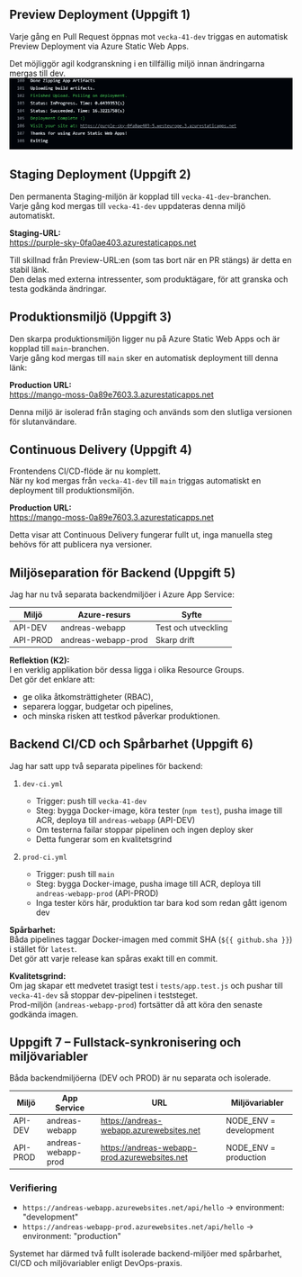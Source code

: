 ## Preview Deployment (Uppgift 1)

Varje gång en Pull Request öppnas mot `vecka-41-dev` triggas en automatisk Preview Deployment via Azure Static Web Apps.

Det möjliggör agil kodgranskning i en tillfällig miljö innan ändringarna mergas till dev.
![Preview Deployment Screenshot](Uppgift1.png)


## Staging Deployment (Uppgift 2)

Den permanenta Staging-miljön är kopplad till `vecka-41-dev`-branchen.  
Varje gång kod mergas till `vecka-41-dev` uppdateras denna miljö automatiskt.

**Staging-URL:**  
https://purple-sky-0fa0ae403.azurestaticapps.net

Till skillnad från Preview-URL:en (som tas bort när en PR stängs) är detta en stabil länk.  
Den delas med externa intressenter, som produktägare, för att granska och testa godkända ändringar.

## Produktionsmiljö (Uppgift 3)

Den skarpa produktionsmiljön ligger nu på Azure Static Web Apps och är kopplad till `main`-branchen.  
Varje gång kod mergas till `main` sker en automatisk deployment till denna länk:

**Production URL:**  
https://mango-moss-0a89e7603.3.azurestaticapps.net

Denna miljö är isolerad från staging och används som den slutliga versionen för slutanvändare.

## Continuous Delivery (Uppgift 4)

Frontendens CI/CD-flöde är nu komplett.  
När ny kod mergas från `vecka-41-dev` till `main` triggas automatiskt en deployment till produktionsmiljön.

**Production URL:**  
https://mango-moss-0a89e7603.3.azurestaticapps.net

Detta visar att Continuous Delivery fungerar fullt ut, inga manuella steg behövs för att publicera nya versioner.

## Miljöseparation för Backend (Uppgift 5)

Jag har nu två separata backendmiljöer i Azure App Service:

| Miljö | Azure-resurs | Syfte |
|-------|---------------|--------|
| API-DEV | andreas-webapp | Test och utveckling |
| API-PROD | andreas-webapp-prod | Skarp drift |

**Reflektion (K2):**  
I en verklig applikation bör dessa ligga i olika Resource Groups.  
Det gör det enklare att:
- ge olika åtkomsträttigheter (RBAC),
- separera loggar, budgetar och pipelines,
- och minska risken att testkod påverkar produktionen.

## Backend CI/CD och Spårbarhet (Uppgift 6)

Jag har satt upp två separata pipelines för backend:

1. `dev-ci.yml`
   - Trigger: push till `vecka-41-dev`
   - Steg: bygga Docker-image, köra tester (`npm test`), pusha image till ACR, deploya till `andreas-webapp` (API-DEV)
   - Om testerna failar stoppar pipelinen och ingen deploy sker
   - Detta fungerar som en kvalitetsgrind

2. `prod-ci.yml`
   - Trigger: push till `main`
   - Steg: bygga Docker-image, pusha image till ACR, deploya till `andreas-webapp-prod` (API-PROD)
   - Inga tester körs här, produktion tar bara kod som redan gått igenom dev

**Spårbarhet:**  
Båda pipelines taggar Docker-imagen med commit SHA (`${{ github.sha }}`) i stället för `latest`.  
Det gör att varje release kan spåras exakt till en commit.

**Kvalitetsgrind:**  
Om jag skapar ett medvetet trasigt test i `tests/app.test.js` och pushar till `vecka-41-dev` så stoppar dev-pipelinen i teststeget.  
Prod-miljön (`andreas-webapp-prod`) fortsätter då att köra den senaste godkända imagen.

## Uppgift 7 – Fullstack-synkronisering och miljövariabler

Båda backendmiljöerna (DEV och PROD) är nu separata och isolerade.

| Miljö | App Service | URL | Miljövariabler |
|-------|--------------|-----|----------------|
| API-DEV | andreas-webapp | https://andreas-webapp.azurewebsites.net | NODE_ENV = development |
| API-PROD | andreas-webapp-prod | https://andreas-webapp-prod.azurewebsites.net | NODE_ENV = production |

### Verifiering
- `https://andreas-webapp.azurewebsites.net/api/hello` → environment: "development"  
- `https://andreas-webapp-prod.azurewebsites.net/api/hello` → environment: "production"  

Systemet har därmed två fullt isolerade backend-miljöer med spårbarhet, CI/CD och miljövariabler enligt DevOps-praxis.
